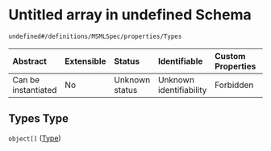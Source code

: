 # Untitled array in undefined Schema

```txt
undefined#/definitions/MSMLSpec/properties/Types
```



| Abstract            | Extensible | Status         | Identifiable            | Custom Properties | Additional Properties | Access Restrictions | Defined In                                                                  |
| :------------------ | :--------- | :------------- | :---------------------- | :---------------- | :-------------------- | :------------------ | :-------------------------------------------------------------------------- |
| Can be instantiated | No         | Unknown status | Unknown identifiability | Forbidden         | Allowed               | none                | [schema.schema.json\*](../../out/schema.schema.json "open original schema") |

## Types Type

`object[]` ([Type](schema-definitions-type.md))
